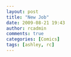 ```yaml
---
layout: post
title: "New Job"
date: 2009-08-21 19:43
author: rcadmin
comments: true
categories: [Comics]
tags: [ashley, rc]
---
```

<a href="http://bitsmack.com/comics/2009/08/21/new-job"><img src="http://dl.bitsmack.com/uploads/2009/08/20090821.jpg" alt="" title="I think I'd still be better than most parents" class="alignnone size-full wp-image-1668" /></a>
